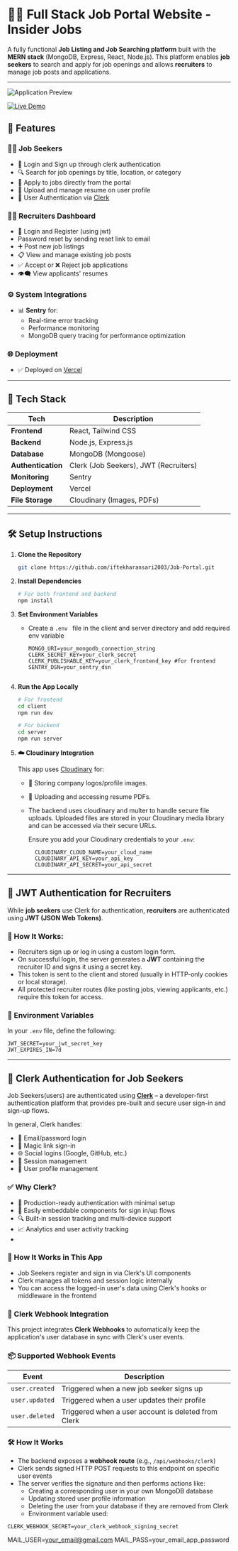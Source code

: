 # 🧑‍💼 Full Stack Job Portal Website - Insider Jobs

A fully functional **Job Listing and Job Searching platform** built with the **MERN stack** (MongoDB, Express, React, Node.js). This platform enables **job seekers** to search and apply for job openings and allows **recruiters** to manage job posts and applications.

---
![Application Preview]("C:\Users\ansar\Downloads\job-portal-new-client-olive.vercel.app_.png")

[![Live Demo](https://img.shields.io/badge/Visit_Live_Demo-000000?style=for-the-badge&logo=vercel&logoColor=white)](https://job-portal-new-client-olive.vercel.app/)


## 🚀 Features

### 👨‍💻 Job Seekers
- 📃 Login and Sign up through clerk authentication
- 🔍 Search for job openings by title, location, or category
- 📝 Apply to jobs directly from the portal
- 📂 Upload and manage resume on user profile
- 🔐 User Authentication via [Clerk](https://clerk.dev)

### 🧑‍💼 Recruiters Dashboard
- 🪪 Login and Register (using jwt)
-    Password reset by sending reset link to email
- ➕ Post new job listings
- 📋 View and manage existing job posts
- ✅ Accept or ❌ Reject job applications
- 👁️‍🗨️ View applicants' resumes

### ⚙️ System Integrations
- 📊 **Sentry** for:
  - Real-time error tracking
  - Performance monitoring
  - MongoDB query tracing for performance optimization

### 🌐 Deployment
- ✅ Deployed on [Vercel](https://vercel.com)

---

## 🧰 Tech Stack

| Tech | Description |
|------|-------------|
| **Frontend** | React, Tailwind CSS |
| **Backend** | Node.js, Express.js |
| **Database** | MongoDB (Mongoose) |
| **Authentication** | Clerk (Job Seekers), JWT (Recruiters) |
| **Monitoring** | Sentry |
| **Deployment** | Vercel |
| **File Storage** | Cloudinary (Images, PDFs) |


---

## 🛠️ Setup Instructions

1. **Clone the Repository**
   ```bash
   git clone https://github.com/iftekharansari2003/Job-Portal.git
   
2. **Install Dependencies**
   ```bash
   # For both frontend and backend
   npm install
   
3. **Set Environment Variables**
    - Create a ```.env ``` file in the client and server directory and add required env variable
      
      ```env
      MONGO_URI=your_mongodb_connection_string
      CLERK_SECRET_KEY=your_clerk_secret
      CLERK_PUBLISHABLE_KEY=your_clerk_frontend_key #for frontend
      SENTRY_DSN=your_sentry_dsn


4. **Run the App Locally**
   ```bash
   # For frontend 
   cd client
   npm run dev

   # For backend 
   cd server
   npm run server
   
5. **☁️ Cloudinary Integration**
   
   This app uses [Cloudinary](https://cloudinary.com/) for:

   - 📸 Storing company logos/profile images.
   - 📄 Uploading and accessing resume PDFs.
   - The backend uses cloudinary and multer to handle secure file uploads. Uploaded files are stored in your Cloudinary media library and can be accessed via their        secure URLs.
  
     Ensure you add your Cloudinary credentials to your `.env`:
      ```
        CLOUDINARY_CLOUD_NAME=your_cloud_name
        CLOUDINARY_API_KEY=your_api_key
        CLOUDINARY_API_SECRET=your_api_secret
      ```
  ---
  
  ## 🔐 JWT Authentication for Recruiters

  While **job seekers** use Clerk for authentication, **recruiters** are authenticated using **JWT (JSON Web Tokens)**.

  ### 🔧 How It Works:
  
  - Recruiters sign up or log in using a custom login form.
  - On successful login, the server generates a **JWT** containing the recruiter ID and signs it using a secret key.
  - This token is sent to the client and stored (usually in HTTP-only cookies or local storage).
  - All protected recruiter routes (like posting jobs, viewing applicants, etc.) require this token for access.

  ### 🔐 Environment Variables

  In your `.env` file, define the following:

  ```
  JWT_SECRET=your_jwt_secret_key
  JWT_EXPIRES_IN=7d
  ```
---

## 🔐 Clerk Authentication for Job Seekers

Job Seekers(users) are authenticated using **[Clerk](https://clerk.dev)** – a developer-first authentication platform that provides pre-built and secure user sign-in and sign-up flows.

In general, Clerk  handles:

- 📧 Email/password login
- 🔗 Magic link sign-in
- 🌐 Social logins (Google, GitHub, etc.)
- 🔄 Session management
- 👤 User profile management

### ✅ Why Clerk?

- 🔐 Production-ready authentication with minimal setup
- 🧩 Easily embeddable components for sign in/up flows
- 🔍 Built-in session tracking and multi-device support
- 📈 Analytics and user activity tracking
- 
### 🔧 How It Works in This App

- Job Seekers register and sign in via Clerk's UI components
- Clerk manages all tokens and session logic internally
- You can access the logged-in user's data using Clerk's hooks or middleware in the frontend

### 🔁 Clerk Webhook Integration

This project integrates **Clerk Webhooks** to automatically keep the application's user database in sync with Clerk's user events.

### 📦 Supported Webhook Events

| Event            | Description                                        |
|------------------|----------------------------------------------------|
| `user.created`   | Triggered when a new job seeker signs up          |
| `user.updated`   | Triggered when a user updates their profile       |
| `user.deleted`   | Triggered when a user account is deleted from Clerk |

### 🛠️ How It Works

- The backend exposes a **webhook route** (e.g., `/api/webhooks/clerk`)
- Clerk sends signed HTTP POST requests to this endpoint on specific user events
- The server verifies the signature and then performs actions like:
  - Creating a corresponding user in your own MongoDB database
  - Updating stored user profile information
  - Deleting the user from your database if they are removed from Clerk
  -  Environment variable used:

```env
CLERK_WEBHOOK_SECRET=your_clerk_webhook_signing_secret
```

MAIL_USER=your_email@gmail.com
MAIL_PASS=your_email_app_password
